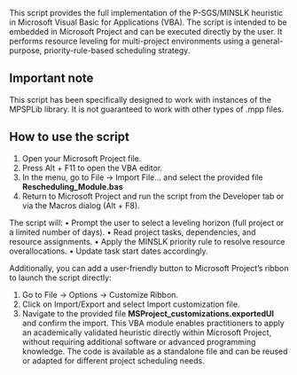 This script provides the full implementation of the P-SGS/MINSLK heuristic in Microsoft Visual Basic for Applications (VBA). The script is intended to be embedded in Microsoft Project and can be executed directly by the user. It performs resource leveling for multi-project environments using a general-purpose, priority-rule-based scheduling strategy.  

## Important note
This script has been specifically designed to work with instances of the MPSPLib library. It is not guaranteed to work with other types of .mpp files.

## How to use the script  
1.	Open your Microsoft Project file.
2.	Press Alt + F11 to open the VBA editor.
3.	In the menu, go to File → Import File… and select the provided file **Rescheduling_Module.bas**
4.	Return to Microsoft Project and run the script from the Developer tab or via the Macros dialog (Alt + F8).
   
The script will:
•	Prompt the user to select a leveling horizon (full project or a limited number of days).
•	Read project tasks, dependencies, and resource assignments.
•	Apply the MINSLK priority rule to resolve resource overallocations.
•	Update task start dates accordingly.  

Additionally, you can add a user-friendly button to Microsoft Project’s ribbon to launch the script directly:
1.	Go to File → Options → Customize Ribbon.
2.	Click on Import/Export and select Import customization file.
3.	Navigate to the provided file **MSProject_customizations.exportedUI** and confirm the import.
This VBA module enables practitioners to apply an academically validated heuristic directly within Microsoft Project, without requiring additional software or advanced programming knowledge.
The code is available as a standalone file and can be reused or adapted for different project scheduling needs.
